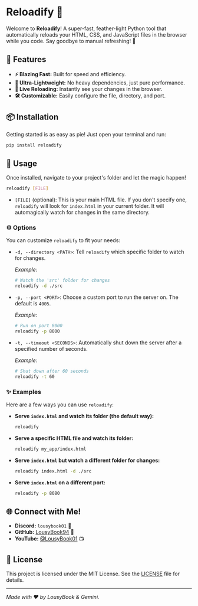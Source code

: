 # Reloadify 🚀

Welcome to **Reloadify**! A super-fast, feather-light Python tool that automatically reloads your HTML, CSS, and JavaScript files in the browser while you code. Say goodbye to manual refreshing! 👋

## 🌟 Features

-   **⚡ Blazing Fast:** Built for speed and efficiency.
-   **🤏 Ultra-Lightweight:** No heavy dependencies, just pure performance.
-   **🔄 Live Reloading:** Instantly see your changes in the browser.
-   **🛠️ Customizable:** Easily configure the file, directory, and port.

## 📦 Installation

Getting started is as easy as pie! Just open your terminal and run:

```bash
pip install reloadify
```

## 🚀 Usage

Once installed, navigate to your project's folder and let the magic happen!

```bash
reloadify [FILE]
```

-   `[FILE]` (optional): This is your main HTML file. If you don't specify one, `reloadify` will look for `index.html` in your current folder. It will automagically watch for changes in the same directory.

### ⚙️ Options

You can customize `reloadify` to fit your needs:

-   `-d, --directory <PATH>`: Tell `reloadify` which specific folder to watch for changes.

    *Example:*
    ```bash
    # Watch the 'src' folder for changes
    reloadify -d ./src
    ```

-   `-p, --port <PORT>`: Choose a custom port to run the server on. The default is `4005`.

    *Example:*
    ```bash
    # Run on port 8000
    reloadify -p 8000
    ```

-   `-t, --timeout <SECONDS>`: Automatically shut down the server after a specified number of seconds.

    *Example:*
    ```bash
    # Shut down after 60 seconds
    reloadify -t 60
    ```

### ✨ Examples

Here are a few ways you can use `reloadify`:

-   **Serve `index.html` and watch its folder (the default way):**
    ```bash
    reloadify
    ```

-   **Serve a specific HTML file and watch its folder:**
    ```bash
    reloadify my_app/index.html
    ```

-   **Serve `index.html` but watch a different folder for changes:**
    ```bash
    reloadify index.html -d ./src
    ```

-   **Serve `index.html` on a different port:**
    ```bash
    reloadify -p 8080
    ```

## 🌐 Connect with Me!

-   **Discord:** `lousybook01` 💬
-   **GitHub:** [LousyBook94](https://github.com/LousyBook94/) 🐙
-   **YouTube:** [@LousyBook01](http://youtube.com/@LousyBook01) 📺


## 📝 License

This project is licensed under the MIT License.
See the [LICENSE](./LICENSE) file for details.

---

*Made with ❤️ by LousyBook & Gemini.*
